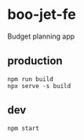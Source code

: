 # boo-jet-fe
Budget planning app 

## production
```
npm run build
npx serve -s build
```

## dev
```
npm start
```